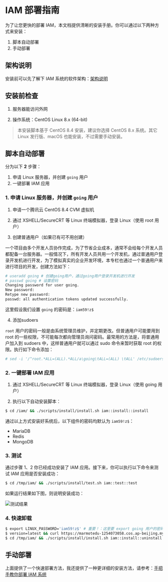 # IAM 部署指南

为了让您更快的部署 IAM，本文档提供清晰的安装手册。你可以通过以下两种方式来安装：

1. 脚本自动部署
2. 手动部署

## 架构说明

安装前可以先了解下 IAM 系统的软件架构：[架构说明](installation-architecture.md)

## 安装前检查

1. 服务器能访问外网

2. 操作系统：CentOS Linux 8.x (64-bit)

> 本安装脚本基于 CentOS 8.4 安装，建议你选择 CentOS 8.x 系统。其它 Linux 发行版、macOS 也能安装，不过需要手动安装。

## 脚本自动部署

分为以下 **2** 步骤：

1. 申请 Linux 服务器，并创建 `going` 用户
2. 一键部署 IAM 应用

### 1. 申请 Linux 服务器，并创建 `going` 用户

1. 申请一个腾讯云 CentOS 8.4 CVM 虚拟机

2. 通过 XSHELL/SecureCRT 等 Linux 终端模拟器，登录 Linux（使用 root 用户）

3. 创建普通用户（如果已有可不用创建）

一个项目由多个开发人员协作完成，为了节省企业成本，通常不会给每个开发人员都配备一台服务器。一般情况下，所有开发人员共用一个开发机，通过普通用户登录开发机进行开发，为了模拟真实的企业开发环境，本专栏也通过一个普通用户来进行项目的开发，创建方法如下：

```bash
# useradd going # 创建going用户，通过going用户登录开发机进行开发
# passwd going # 设置密码
Changing password for user going.
New password:
Retype new password:
passwd: all authentication tokens updated successfully.
```

这里假设我们设置 `going` 的密码是：`iam59!z$`

4. 添加sudoers

`root` 用户的密码一般是由系统管理员维护，并定期更改。但普通用户可能要用到 root 的一些权限，不可能每次都向管理员询问密码。最常用的方法是，将普通用户加入到 sudoers 中，这样普通用户就可以通过 sudo 命令来暂时获取 root 的权限。执行如下命令添加：

```bash
# sed -i '/^root.*ALL=(ALL).*ALL/a\going\tALL=(ALL) \tALL' /etc/sudoers
```

### 2. 一键部署 IAM 应用

1. 通过 XSHELL/SecureCRT 等 Linux 终端模拟器，登录 Linux（使用 going 用户）

2. 执行以下自动安装脚本：

```bash
$ cd /iam/ && ./scripts/install/install.sh iam::install::install
```

通过以上方式安装好系统后，以下组件的密码均默认为 `iam59!z$`：
- MariaDB
- Redis
- MongoDB

### 3. 测试

通过步骤 1、2 你已经成功安装了 IAM 应用。接下来，你可以执行以下命令来测试 IAM 应用是否安装成功：

```bash
$ cd /tmp/iam/ && ./scripts/install/test.sh iam::test::test
```

如果运行结果如下图，则说明安装成功：

![测试结果](../../../images/iamtest运行结果.png)

### 4. 快速卸载

```bash
$ export LINUX_PASSWORD='iam59!z$' # 重要！：这里要 export going 用户的密码
$ version=latest && curl https://marmotedu-1254073058.cos.ap-beijing.myqcloud.com/iam-release/${version}/iam.tar.gz | tar -xz -C /tmp/
$ cd /tmp/iam/ && ./scripts/install/install.sh iam::install::uninstall
```

## 手动部署

上面提供了一个快速部署方法，我还提供了一种更详细的安装方法，请参考：[手把手教你部署 IAM 系统](installation-procedures.md)
